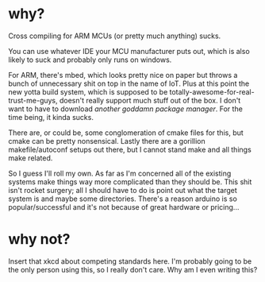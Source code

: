 # why?

Cross compiling for ARM MCUs (or pretty much anything) sucks.

You can use whatever IDE your MCU manufacturer puts out, which is also likely
to suck and probably only runs on windows.

For ARM, there's mbed, which looks pretty nice on paper but throws a bunch
of unnecessary shit on top in the name of IoT. Plus at this point the new
yotta build system, which is supposed to be totally-awesome-for-real-trust-me-guys,
doesn't really support much stuff out of the box. I don't want to have to download
*another goddamn package manager*. For the time being, it kinda sucks.

There are, or could be, some conglomeration of cmake files for this, but cmake
can be pretty nonsensical. Lastly there are a gorillion makefile/autoconf setups
out there, but I cannot stand make and all things make related.

So I guess I'll roll my own. As far as I'm concerned all of the existing
systems make things way more complicated than they should be. This shit isn't
rocket surgery; all I should have to do is point out what the target system is
and maybe some directories.
There's a reason arduino is so popular/successful and it's not because of
great hardware or pricing...

# why not?

Insert that xkcd about competing standards here.
I'm probably going to be the only person using this, so I really don't care.
Why am I even writing this?
